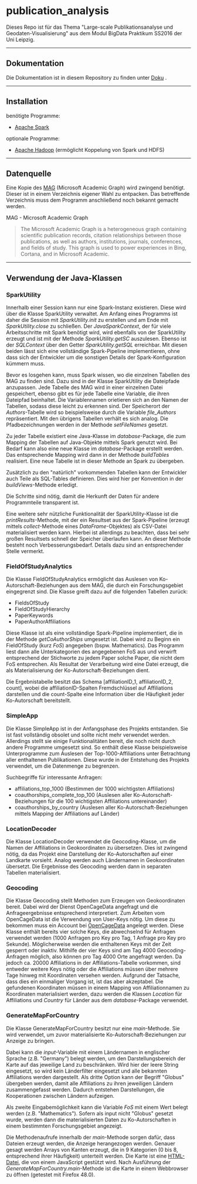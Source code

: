 # publication_analysis
Dieses Repo ist für das Thema "Large-scale Publikationsanalyse und Geodaten-Visualisierung" aus dem Modul BigData Praktikum SS2016 der Uni Leipzig.

----
## Dokumentation
Die Dokumentation ist in diesem Repository zu finden unter 
[Doku](https://github.com/BalthoriusRex/publication_analysis/blob/master/Dokumente/BigDataPraktikum_README.pdf)
.

----
## Installation
benötigte Programme:
* [Apache Spark](http://spark.apache.org/)

optionale Programme:
* [Apache Hadoop](http://hadoop.apache.org/) (ermöglicht Koppelung von Spark und HDFS)

----
## Datenquelle
Eine Kopie des [MAG](http://research.microsoft.com/en-us/projects/mag/) (Microsoft Academic Graph) wird zwingend benötigt.
Dieser ist in einem Verzeichnis eigener Wahl zu entpacken.
Das betreffende Verzeichnis muss dem Programm anschließend noch bekannt gemacht werden.

MAG - Microsoft Academic Graph
> The Microsoft Academic Graph is a heterogeneous graph containing scientific publication records, citation relationships between those publications, as well as authors, institutions, journals, conferences, and fields of study. This graph is used to power experiences in Bing, Cortana, and in Microsoft Academic.

----
## Verwendung der Java-Klassen

### SparkUtility
Innerhalb einer Session kann nur eine Spark-Instanz existieren.
Diese wird über die Klasse SparkUtility verwaltet.
Am Anfang eines Programms ist daher die Session mit *SparkUtility.init* zu erstellen und am Ende mit *SparkUtility.close* zu schließen.
Der *JavaSparkContext*, der für viele Arbeitsschritte mit Spark benötigt wird, wird ebenfalls von der SparkUtility erzeugt und ist mit 
der Methode *SparkUtility.getSC* auszulesen.
Ebenso ist der *SQLContext* über den Getter *SparkUtility.getSQL* erreichbar.
Mit diesen beiden lässt sich eine vollständige Spark-Pipeline implementieren, ohne dass sich der Entwickler um die sonstigen Details der Spark-Konfiguration kümmern muss.

Bevor es losgehen kann, muss Spark wissen, wo die einzelnen Tabellen des MAG zu finden sind.
Dazu sind in der Klasse SparkUtility die Dateipfade anzupassen.
Jede Tabelle des MAG wird in einer einzelnen Datei gespeichert, ebenso gibt es für jede Tabelle eine Variable, die ihren Dateipfad beinhaltet.
Die Variablennamen orietieren sich an den Namen der Tabellen, sodass diese leicht zu erkennen sind.
Der Speicherort der *Authors*-Tabelle wird so beispielsweise durch die Variable *file_Authors* repräsentiert.
Mit den übrigens Tabellen verhält es sich analog.
Die Pfadbezeichnungen werden in der Methode *setFileNames* gesetzt.

Zu jeder Tabelle existiert eine Java-Klasse im *database*-Package, die zum Mapping der Tabellen auf Java-Objekte mittels Spark genutzt wird.
Bei Bedarf kann also eine neue Klasse im *database*-Package erstellt werden.
Das entsprechende Mapping wird dann in der Methode *buildTables* realisiert.
Eine neue Tabelle ist in dieser Methode an Spark zu übergeben.

Zusätzlich zu den "natürlich" vorkommenden Tabellen kann der Entwickler auch Teile als SQL-Tables definieren.
Dies wird hier per Konvention in der *buildViews*-Methode erledigt.

Die Schritte sind nötig, damit die Herkunft der Daten für andere Programmteile transparent ist.

Eine weitere sehr nützliche Funktionalität der SparkUtility-Klasse ist die *printResults*-Methode, mit der ein Resultset aus der Spark-Pipeline
(erzeugt mittels *collect*-Methode eines *DataFrame*-Objektes) als CSV-Datei materialisiert werden kann.
Hierbei ist allerdings zu beachten, dass bei sehr großen Resultsets schnell der Speicher überlaufen kann.
An dieser Methode besteht noch Verbesserungsbedarf. Details dazu sind an entsprechender Stelle vermerkt.

### FieldOfStudyAnalytics
Die Klasse FieldOfStudyAnalytics ermöglicht das Auslesen von Ko-Autorschaft-Beziehungen aus dem MAG, die durch ein Forschungsgebiet eingegrenzt sind.
Die Klasse greift dazu auf die folgenden Tabellen zurück:
* FieldsOfStudy
* FieldOfStudyHierarchy
* PaperKeywords
* PaperAuthorAffiliations

Diese Klasse ist als eine vollständige Spark-Pipeline implementiert, die in der Methode *getCoAuthorShips* umgesetzt ist.
Dabei wird zu Beginn ein FieldOfStudy (kurz *FoS*) angegeben (bspw. Mathematics).
Das Programm liest dann alle Unterkategorien des angegebenen FoS aus und verwirft entsprechend der Stichworte zu jedem Paper solche Paper, die nicht dem FoS entsprechen.
Als Resultat der Verarbeitung wird eine Datei erzeugt, die als Materialisierung der Ko-Autorschaft-Beziehungen dient.

Die Ergebnistabelle besitzt das Schema \[affiliationID_1, affiliationID_2, count\], 
wobei die affiliationID-Spalten Fremdschlüssel auf Affiliations darstellen 
und die count-Spalte eine Information über die Häufigkeit jeder Ko-Autorschaft bereitstellt.

### SimpleApp
Die Klasse SimpleApp ist in der Anfangsphase des Projekts entstanden.
Sie ist fast vollständig obsolet und sollte nicht mehr verwendet werden.
Allerdings stellt sie einige Funktionalitäten bereit, die noch nicht durch andere Programme umgesetzt sind.
So enthält diese Klasse beispielsweise Unterprogramme zum Auslesen der Top-1000-Affiliations unter Betrachtung aller enthaltenen Publikationen.
Diese wurde in der Entstehung des Projekts verwendet, um die Datenmenge zu begrenzen.

Suchbegriffe für interessante Anfragen:
* affiliations_top_1000  (Bestimmen der 1000 wichtigsten Affiliations)
* coauthorships_complete_top_100  (Auslesen aller Ko-Autorschaft-Beziehungen für die 100 wichtigsten Affiliations untereinander)
* coauthorships_by_country  (Auslesen aller Ko-Autorschaft-Beziehungen mittels Mapping der Affiliations auf Länder)

### LocationDecoder
Die Klasse LocationDecoder verwendet die Geocoding-Klasse, um die Namen der Affiliations in Geokoordinaten zu übersetzen.
Dies ist zwingend nötig, da das Projekt eine Darstellung der Ko-Autorschaften auf einer Landkarte vorsieht.
Analog werden auch Ländernamen in Geokoordinaten übersetzt.
Die Ergebnisse des Geocoding werden dann in separaten Tabellen materialisiert.

### Geocoding
Die Klasse Geocoding stellt Methoden zum Erzeugen von Geokoordinaten bereit.
Dabei wird der Dienst OpenCageData angefragt und die Anfrageergebnisse entsprechend interpretiert.
Zum Arbeiten vom OpenCageData ist die Verwendung von User-Keys nötig. Um diese zu bekommen muss ein Account bei [OpenCageData](http://opencagedata.com/) angelegt werden.
Diese Klasse enthält bereits vier solche Keys, die abwechselnd für Anfragen verwendet werden (1000 Anfragen pro Key pro Tag, 1 Anfrage pro Key pro Sekunde).
Möglicherweise werden die enthaltenen Keys mit der Zeit gesperrt oder inaktiv.
Mithilfe der vier Keys sind am Tag 4000 Geocoding-Anfragen möglich, also können pro Tag 4000 Orte angefragt werden.
Da jedoch ca. 20000 Affiliations in der Affiliations-Tabelle vorkommen, sind entweder weitere Keys nötig oder die Affiliations müssen über mehrere Tage hinweg mit Koordinaten versehen werden.
Aufgrund der Tatsache, dass dies ein einmaliger Vorgang ist, ist das aber akzeptabel.
Die gefundenen Koordinaten müssen in einem Mapping von Affiliationnamen zu Koordinaten materialisiert werden, dazu werden die Klassen *Location* für Affiliations und *Country* für Länder aus dem *database*-Package verwendet.

### GenerateMapForCountry
Die Klasse GenerateMapForCountry besitzt nur eine *main*-Methode.
Sie wird verwendet, um zuvor materialisierte Ko-Autorschaft-Beziehungen zur Anzeige zu bringen.

Dabei kann die *input*-Variable mit einem Ländernamen in englischer Sprache (z.B. "Germany") belegt werden, um den Darstellungsbereich der Karte
auf das jeweilige Land zu beschränken.
Wird hier der leere String eingesetzt, so wird kein Länderfilter eingesetzt und alle bekannten Affiliations werden dargestellt.
Als dritte Option kann der Begriff "Globus" übergeben werden, damit alle Affiliations zu ihren jeweiligen Ländern zusammengefasst werden.
Dadurch entstehen Darstellungen, die Kooperationen zwischen Ländern aufzeigen.

Als zweite Eingabemöglichkeit kann die Variable *FoS* mit einem Wert belegt werden (z.B. "Mathematics").
Sofern als input nicht "Globus" gesetzt wurde, werden dann die materialisierten Daten zu Ko-Autorschaften in einem bestimmten Forschungsgebiet angezeigt.

Die Methodenaufrufe innerhalb der *main*-Methode sorgen dafür, dass Dateien erzeugt werden, die Anzeige herangezogen werden.
Genauer gesagt werden Arrays von Kanten erzeugt, die in 9 Kategorien (0 bis 8, entsprechend ihrer Häufigkeit) unterteilt werden.
Die Karte ist eine [HTML-Datei](https://github.com/BalthoriusRex/publication_analysis/blob/master/geo-vis/Visualisierung/Karten/Karte.html),
die von einem JavaScript gestützt wird.
Nach Ausführung der *GenerateMapForCountry.main*-Methode ist die Karte in einem Webbrowser zu öffnen (getestet mit Firefox 48.0).